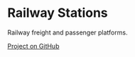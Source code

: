 # Railway Stations

Railway freight and passenger platforms.

[Project on GitHub](https://github.com/jakobharder/anno-1800-jakobs-mods)

